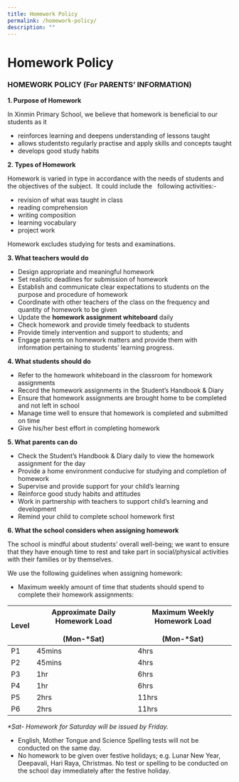 ```yaml
---
title: Homework Policy
permalink: /homework-policy/
description: ""
---
```

# **Homework Policy**

### HOMEWORK POLICY (For PARENTS’ INFORMATION)

**1\. Purpose of Homework**

In Xinmin Primary School, we believe that homework is beneficial to our students as it

*   reinforces learning and deepens understanding of lessons taught
*   allows studentsto regularly practise and apply skills and concepts taught
*   develops good study habits

**2\. Types of Homework**

Homework is varied in type in accordance with the needs of students and the objectives of the subject.&nbsp; It could include the&nbsp;&nbsp; following activities:-

*   revision of what was taught in class
*   reading comprehension
*   writing composition
*   learning vocabulary
*   project work

Homework excludes studying for tests and examinations.

**3\. What teachers&nbsp;would do**

*   Design appropriate and meaningful homework
*   Set realistic deadlines for submission of homework
*   Establish and communicate clear expectations to students on the purpose and procedure of homework
*   Coordinate with other teachers of the class on the frequency and quantity of homework to be given
*   Update the&nbsp;**homework assignment whiteboard**&nbsp;daily
*   Check homework and provide timely feedback to students
*   Provide timely intervention and support to students; and
*   Engage parents on homework matters and provide them with information pertaining to students’ learning progress.

**4\. What students should do**

*   Refer to the homework whiteboard in the classroom for homework assignments
*   Record the homework assignments in the Student’s Handbook &amp; Diary
*   Ensure that homework assignments are brought home to be completed and not left in school
*   Manage time well to ensure that homework is completed and submitted on time
*   Give his/her best effort in completing homework

**5\. What parents can do**

*   Check the Student’s Handbook &amp; Diary daily to view the homework assignment for the day
*   Provide a home environment conducive for studying and completion of homework
*   Supervise and provide support for your child’s learning
*   Reinforce good study habits and attitudes
*   Work in partnership with teachers to support child’s learning and development
*   Remind your child to complete school homework first

**6\. What the school considers when assigning homework**

The school is mindful about students’ overall well-being; we want to ensure that they have enough time to rest and take part in social/physical activities with their families or by themselves.

We use the following guidelines when assigning homework:

*   Maximum weekly amount of time that students should spend to complete their homework assignments:

| Level 	| Approximate Daily Homework Load<br><br>(Mon-\*Sat) 	| Maximum Weekly Homework Load<br><br>(Mon-\*Sat) 	|
|---	|---	|---	|
| P1 	| 45mins 	| 4hrs 	|
| P2 	| 45mins 	| 4hrs 	|
| P3 	| 1hr 	| 6hrs 	|
| P4 	| 1hr 	| 6hrs 	|
| P5 	| 2hrs 	| 11hrs 	|
| P6 	| 2hrs 	| 11hrs 	|

_\*Sat- Homework for Saturday will be issued by Friday._

*   English, Mother Tongue and Science Spelling tests will not be conducted on the same day.
*   No homework to be given over festive holidays; e.g. Lunar New Year, Deepavali, Hari Raya, Christmas. No test or spelling to be conducted on the school day immediately after the festive holiday.